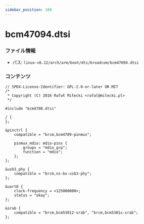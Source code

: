 ```yaml
---
sidebar_position: 108
---
```

# bcm47094.dtsi

### ファイル情報

- パス: `linux-v6.12/arch/arm/boot/dts/broadcom/bcm47094.dtsi`

### コンテンツ

```dtsi
// SPDX-License-Identifier: GPL-2.0-or-later OR MIT
/*
 * Copyright (C) 2016 Rafał Miłecki <rafal@milecki.pl>
 */

#include "bcm4708.dtsi"

/ {
};

&pinctrl {
	compatible = "brcm,bcm4709-pinmux";

	pinmux_mdio: mdio-pins {
		groups = "mdio_grp";
		function = "mdio";
	};
};

&usb3_phy {
	compatible = "brcm,ns-bx-usb3-phy";
};

&uart0 {
	clock-frequency = <125000000>;
	status = "okay";
};

&srab {
	compatible = "brcm,bcm53012-srab", "brcm,bcm5301x-srab";
};

```
